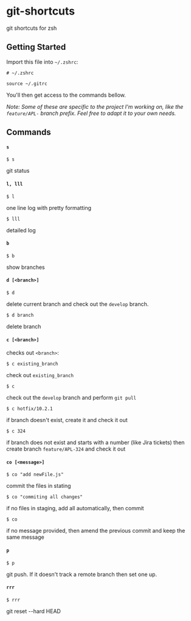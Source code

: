 # git-shortcuts
git shortcuts for zsh

## Getting Started
Import this file into `~/.zshrc`:
```
# ~/.zshrc

source ~/.gitrc
```

You'll then get access to the commands bellow.

*Note: Some of these are specific to the project I'm working on, like the `feature/APL-` branch prefix. Feel free to adapt it to your own needs.*

## Commands

#### `s`
```
$ s
```
git status

#### `l, lll`
```
$ l
```
one line log with pretty formatting

```
$ lll
```
detailed log

#### `b`
```
$ b
```
show branches

#### `d [<branch>]`
```
$ d
```
delete current branch and check out the `develop` branch.

```
$ d branch
```
delete branch

#### `c [<branch>]`
checks out `<branch>`:

```
$ c existing_branch
```
check out `existing_branch`

```
$ c
```
check out the `develop` branch and perform `git pull`

```
$ c hotfix/10.2.1
```
if branch doesn't exist, create it and check it out

```
$ c 324
```
if branch does not exist and starts with a number (like Jira tickets)
then create branch `feature/APL-324` and check it out
  
#### `co [<message>]`
```
$ co "add newFile.js"
```
commit the files in stating

```
$ co "commiting all changes"
```
if no files in staging, add all automatically, then commit

```
$ co
```
if no message provided, then amend the previous commit and keep the same message

#### `p`
```
$ p
```
git push. If it doesn't track a remote branch then set one up.

#### `rrr`
```
$ rrr
```
git reset --hard HEAD

